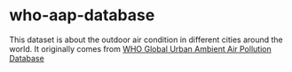 # who-aap-database
This dataset is about the outdoor air condition in different cities around the world. It originally comes from [WHO Global Urban Ambient Air Pollution Database](https://www.who.int/phe/health_topics/outdoorair/databases/cities/en/)
